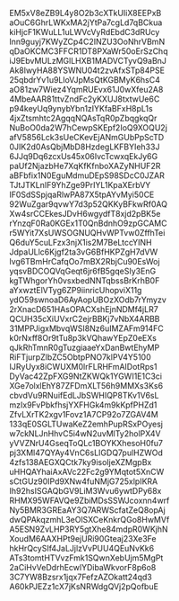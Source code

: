 EM5xV8eZB9L4y8O2b3cXTkUIiX8EEPxB
aOuC6GhrLWKxMA2jYtPa7cgLd7qBCkua
kiHjcF1KWuLL1uLWVcVyRdEbdC3dRUcy
lnn9guyj7KWyZCp4C2INZU3OoNhrVBmN
qDaOKCMC3FFCR1DT8PXaWr50oErSzChq
iJ9EbvMULzMGlLHXB1MADVCTyvQ9aBnJ
Ak8lwyHA88YSWNU04t2zvAfxSTp84PSE
25qbdrYv1u9LloVJpMsQtKGBMyK6hsC4
aO81zw7Wiez4YqmRUEvx61J0wXfeu2A8
4MbeAAR81ttvZndFc2yKXUJ8txtwUe6C
p94keyUq9ynybYbn1zIYKfaBFxH8pL1s
4jxZtsmhtc2AgqqNQAsTqR0pZbqgkqQr
NuBoO0da2W7hCewpSKEpf2IoQ9XOQU2j
afV5856Lck3sUeCKevEjANmGUbPpScTD
0JIK2d0AsQbjMbD8HzdegLKFBYIeh33J
6JJq9Dq6zcxUs45x06IvcTcwxqEkJy6G
paUf2NjazbHe7XqKfKfnboXAZyNHUF2R
aBFbfix1N0EguMdmuDEpS98SDcC0JZAR
TJtJTKLnIF9YhZge9PrIYL1KpaXErbVY
lF0SdSSpjqaRlwPA87X5tpAYvMyi50CE
92WuZgar9qvwY7d3p52QKKyBFkwRf0AQ
Xw4srCCEkesJDvH6wgydfT8xjd2pBK5e
rYnzqF0Ra0KGEx1T0QnBdnhO9zpGCAMC
r5WYit7XsUWSOGNUQHvWPTvw0ZffhTei
Q6duY5cuLFzx3njX1is2M7BeLtccYINH
JdpaULlc6Kjgf2ta3vG6BfHKPZgH7dVW
lvg6TBmHrCafqOo7mBX2RbjCu90EsWoj
yqsvBDCOQVqGeqt6jr6fB5gqeSIy3EnG
kgTWhgorYh0vsxbedNNTqbssBrKrhB0F
aYxwztElVTyg6ZP9iinricUhopviX11g
ydO59swnoaD6AyAopUBOzXOdb7rYmyzv
2rXnacD651HAsOPACXshEjnNDMf4jLR7
QCUH35cXiUVxrC2ejrBBKj7vNbX4ARBB
31MPPJigxMbvqWSI8Nz6uIMZAFm914FC
k0rNxff8Or9tTu8p3kVQhawYEpZ0eEXs
qJkRhTmnR0gTuzgiaaeYxDanBwtEhyMP
RiFTjurpZlbZC5ObtpPNO7klPV4Y5100
IJRyUyx8iCWUXM0lrFLRHFmAIDotRps1
DyVac42ZpFXG9NtZKWQk1YGWI1E1C3ci
XGe7olxlEhY87ZFDmXLT56h9MMXs3Ks6
cbvdVu9RNuifEdLJbSWHIQP8TKv1V6sL
mzIx9FvPbkfhsjYXFHGk4m9kKpfPHZd1
ZfvLXrTK2xgv1Fovz1A7CP92o7ZGAV4M
133qE0SGLTUwaKeZ2emhPupRSxPOyesj
w7ckNLJnHhvC5i4wN2uvMlTy2holPX4V
yVVZNrU4GseqToQLc1BOYKXhesoH0fu7
pj3XMl47QYAy4VnC6sLIGDQ7pulHZWOd
4zfs138AEGXQCtk7ky9isoIjeXZMgpBx
uHHQAYhaiAxAVc22Fc2g9YMqtot5XnCW
sCtGUz90IPd9XNw4fuNMjG725xlpIKRA
Ih92hsISGAQbGV9LiM3Wvu6ywtDPy68x
RHMX95WFAVQe9ZbiMDsSSWJcoxnn4wrf
Ny5BMR3GREaAY3Q7ARWScfatZeQ8opAj
dwQPAkqzmhL3eOlSXCeKnkrQGo8HwMVf
A5ESN9ZvLHP3RY5gtXhe84mdpR0WKjhN
XoudM6AAXHPt9ejURi90Gteaj23Xe3Fe
hkHrQcySIf4JaLJjlzVvPUU4QEuNvKk6
ATs3tomtHTVvzFmk1SQwnXebUjm5MgPt
2aCiHvVeDdrhEcwlYDibaWkvorF8p6o8
3C7YW8Bzsrx1jqx7FefzAZOkatt24qd3
A60kPJEZz1cX7jKsNRWdgQVj2pQofbuE
